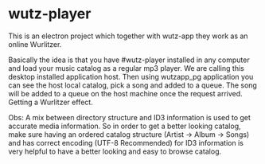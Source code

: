 # wutz-player
This is an electron project which together with wutz-app they work as an online Wurlitzer.

Basically the idea is that you have #wutz-player installed in any computer and load your music catalog as a regular mp3 player. 
We are calling this desktop installed application host.
Then using wutzapp_pg application you can see the host local catalog, pick a song and added to a queue. 
The song will be added to a queue on the host machine once the request arrived. Getting a Wurlitzer effect.

Obs: A mix between directory structure and ID3 information is used to get accurate media information. So in order to get a better looking 
catalog, make sure having an ordered catalog structure (Artist -> Album -> Songs) and has correct encoding (UTF-8 Recommended) for ID3 information
is very helpful to have a better looking and easy to browse catalog.